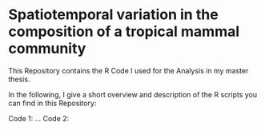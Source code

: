 # Spatiotemporal variation in the composition of a tropical mammal community
This Repository contains the R Code I used for the Analysis in my master thesis.

In the following, I give a short overview and description of the R scripts you can find in this Repository:

Code 1: ...
Code 2: 
